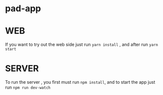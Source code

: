 # pad-app

# WEB
If you want to try out the web side just run `yarn install` , and after run `yarn start`


# SERVER

To run the server , you first must run `npm install`, and to start the app just run `npm run dev-watch`

